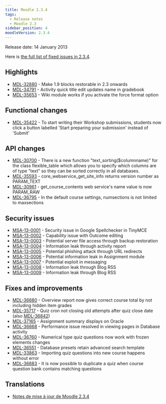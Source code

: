 ```yaml
---
title: Moodle 2.3.4
tags:
  - Release notes
  - Moodle 2.3
sidebar_position: 4
moodleVersion: 2.3.4
---
```

Release date: 14 January 2013

Here is [the full list of fixed issues in 2.3.4](https://moodle.atlassian.net/secure/IssueNavigator!executeAdvanced.jspa?jqlQuery=project+%3D+mdl+AND+resolution+%3D+fixed+AND+fixVersion+in+%28%222.3.4%22%29+ORDER+BY+priority+DESC&runQuery=true&clear=true).

## Highlights

- [MDL-32880](https://moodle.atlassian.net/browse/MDL-32880) - Make 1.9 blocks restorable in 2.3 onwards
- [MDL-34791](https://moodle.atlassian.net/browse/MDL-34791) - Activity quick title edit updates name in gradebook
- [MDL-35653](https://moodle.atlassian.net/browse/MDL-35653) - Wiki module works if you activate the force format option

## Functional changes

- [MDL-35422](https://moodle.atlassian.net/browse/MDL-35422) - To start writing their Workshop submissions, students now click a button labelled 'Start preparing your submission' instead of 'Submit'

## API changes

- [MDL-30700](https://moodle.atlassian.net/browse/MDL-30700) - There is a new function "text_sorting($columnname)" for the class flexible_table which allows you to specify which columns are of type "text" so they can be sorted correctly in all databases.
- [MDL-35593](https://moodle.atlassian.net/browse/MDL-35593) - core_webservice_get_site_info returns version number as PARAM_TEXT
- [MDL-30961](https://moodle.atlassian.net/browse/MDL-30961) - get_course_contents web service's name value is now PARAM_RAW
- [MDL-36795](https://moodle.atlassian.net/browse/MDL-36795) - In the default course settings, numsections is not limited to maxsections

## Security issues

- [MSA-13-0001](https://moodle.org/mod/forum/discuss.php?d=220157) - Security issue in Google Spellchecker in TinyMCE
- [MSA-13-0002](https://moodle.org/mod/forum/discuss.php?d=220158) - Capability issue with Outcome editing
- [MSA-13-0003](https://moodle.org/mod/forum/discuss.php?d=220160) - Potential server file access through backup restoration
- [MSA-13-0004](https://moodle.org/mod/forum/discuss.php?d=220161) - Information leak through activity report
- [MSA-13-0005](https://moodle.org/mod/forum/discuss.php?d=220162) - Potential phishing attack through URL redirects
- [MSA-13-0006](https://moodle.org/mod/forum/discuss.php?d=220163) - Potential information leak in Assignment module
- [MSA-13-0007](https://moodle.org/mod/forum/discuss.php?d=220164) - Potential exploit in messaging
- [MSA-13-0008](https://moodle.org/mod/forum/discuss.php?d=220165) - Information leak through Blog RSS
- [MSA-13-0009](https://moodle.org/mod/forum/discuss.php?d=220166) - Information leak through Blog RSS

## Fixes and improvements

- [MDL-36680](https://moodle.atlassian.net/browse/MDL-36680) - Overview report now gives correct course total by not including hidden item grades
- [MDL-35717](https://moodle.atlassian.net/browse/MDL-35717) - Quiz cron not closing old attempts after quiz close date (also [MDL-36842](https://moodle.atlassian.net/browse/MDL-36842))
- [MDL-37165](https://moodle.atlassian.net/browse/MDL-37165) - Assignment summary displays on Oracle
- [MDL-36668](https://moodle.atlassian.net/browse/MDL-36668) - Performance issue resolved in viewing pages in Database activity
- [MDL-36760](https://moodle.atlassian.net/browse/MDL-36760) - Numerical type quiz questions now work with frozen elements changes
- [MDL-36551](https://moodle.atlassian.net/browse/MDL-36551) - Database presets retain advanced search template
- [MDL-33863](https://moodle.atlassian.net/browse/MDL-33863) - Importing quiz questions into new course happens without error
- [MDL-36683](https://moodle.atlassian.net/browse/MDL-36683) - It is now possible to duplicate a quiz when course question bank contains matching questions

## Translations

- [Notes de mise à jour de Moodle 2.3.4](https://docs.moodle.org/fr/Notes_de_mise_à_jour_de_Moodle_2.3.4)
